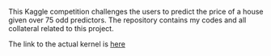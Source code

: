 This Kaggle competition challenges the users to predict the price of a house given over 75 odd predictors. The repository contains my codes and all collateral related to this project.

The link to the actual kernel is [here](https://www.kaggle.com/srishti280992/starter-code-eda-feature-engg-basic-modelling)
